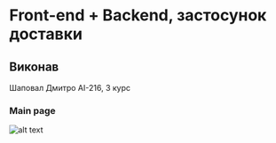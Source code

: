 # Front-end + Backend, застосунок доставки

## Виконав

Шаповал Дмитро АІ-216, 3 курс

### Main page

![alt text](https://drive.google.com/file/d/137WmAdHaBnr3maIe1gxJWH40oiN8BlSy/view?usp=sharing)
